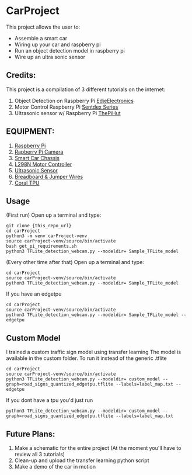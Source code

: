 # CarProject
This project allows the user to:
* Assemble a smart car
* Wiring up your car and raspberry pi
* Run an object detection model in raspberry pi
* Wire up an ultra sonic sensor

## Credits:
This project is a compilation of 3 different tutorials on the internet:
1. Object Detection on Raspberry Pi [EdjeElectronics](https://github.com/EdjeElectronics/TensorFlow-Lite-Object-Detection-on-Android-and-Raspberry-Pi.git)
2. Motor Control Raspberry Pi [Sentdex Series](https://www.youtube.com/watch?v=LlFkybEQFFA&t=330s)
3. Ultrasonic sensor w/ Raspberry Pi [ThePiHut](https://thepihut.com/blogs/raspberry-pi-tutorials/hc-sr04-ultrasonic-range-sensor-on-the-raspberry-pi)


## EQUIPMENT:
1. [Raspberry Pi](https://www.amazon.com/gp/product/B07V5JTMV9/ref=ppx_yo_dt_b_asin_title_o07_s00?ie=UTF8&psc=1)
2. [Rapberry Pi Camera](https://www.amazon.com/gp/product/B01ER2SKFS/ref=ppx_yo_dt_b_asin_title_o08_s00?ie=UTF8&psc=1)
3. [Smart Car Chassis](https://www.amazon.com/gp/product/B06VTP8XBQ/ref=ppx_yo_dt_b_asin_title_o09_s00?ie=UTF8&psc=1)
4. [L298N Motor Controller](https://www.amazon.com/gp/product/B014KMHSW6/ref=ppx_yo_dt_b_asin_title_o09_s00?ie=UTF8&psc=1)
5. [Ultrasonic Sensor](https://www.amazon.com/WMYCONGCONG-HC-SR04-Ultrasonic-Distance-Measuring/dp/B07JJHCVRG/ref=sr_1_1_sspa?crid=WOVIM2MQMKG5&dchild=1&keywords=ultrasonic+sensor&qid=1599608113&s=hi&sprefix=ultrasonic+sen%2Ctools%2C188&sr=1-1-spons&psc=1&spLa=ZW5jcnlwdGVkUXVhbGlmaWVyPUFZMFZDWE1IWkgyN0smZW5jcnlwdGVkSWQ9QTAwMTQwNTgzSkQxQ001U0RFNkNSJmVuY3J5cHRlZEFkSWQ9QTA2NTEyMTQzNFgzQjM4RUE0M0tCJndpZGdldE5hbWU9c3BfYXRmJmFjdGlvbj1jbGlja1JlZGlyZWN0JmRvTm90TG9nQ2xpY2s9dHJ1ZQ==)
6. [Breadboard & Jumper Wires](https://www.amazon.com/FTCBlock-Breadboards-Arduino-Distribution-Connecting/dp/B07H326BFQ/ref=sr_1_10?crid=YCA8NIITP1S&dchild=1&keywords=breadboard+jumper+wires&qid=1599608180&s=hi&sprefix=bread%2Ctools%2C184&sr=1-10)
7. [Coral TPU](https://www.amazon.com/Google-G950-01456-01-Coral-USB-Accelerator/dp/B07S214S5Y/ref=sr_1_2?dchild=1&keywords=coral+tpu&qid=1599608247&sr=8-2)

## Usage
(First run)
Open up a terminal and type:

``` 
git clone {this_repo_url}
cd carProject
python3 -m venv carProject-venv
source carProject-venv/source/bin/activate
bash get_pi_requirements.sh
python3 TFLite_detection_webcam.py --modeldir= Sample_TFLite_model 
```
(Every other time after that)
Open up a terminal and type:
``` 
cd carProject 
source carProject-venv/source/bin/activate
python3 TFLite_detection_webcam.py --modeldir= Sample_TFLite_model 
```

If you have an edgetpu
``` 
cd carProject 
source carProject-venv/source/bin/activate
python3 TFLite_detection_webcam.py --modeldir= Sample_TFLite_model --edgetpu
```


## Custom Model
I trained a custom traffic sign model using transfer learning 
The model is available in the custom folder. To run it instead of the generic .tflite
``` 
cd carProject 
source carProject-venv/source/bin/activate
python3 TFLite_detection_webcam.py --modeldir= custom_model --graph=road_signs_quantized_edgetpu.tflite --labels=label_map.txt --edgetpu 
```
If you dont have a tpu you'd just run
``` 
python3 TFLite_detection_webcam.py --modeldir= custom_model --graph=road_signs_quantized_edgetpu.tflite --labels=label_map.txt  
```

## Future Plans:
1. Make a schematic for the entire project (At the moment you'll have to review all 3 tutorials)
2. Clean-up and upload the transfer learning python script 
3. Make a demo of the car in motion
